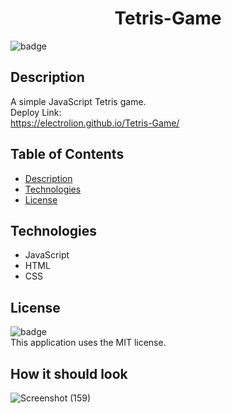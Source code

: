 #  <h1 align="center">Tetris-Game</h1>

  ![badge](https://img.shields.io/badge/license-MIT-blue)<br>
  
  ## Description
  A simple JavaScript Tetris game.
  <br>
  Deploy Link: <br>
  https://electrolion.github.io/Tetris-Game/

  ## Table of Contents
  - [Description](#description)
  - [Technologies](#technologies)
  - [License](#license)

  ## Technologies
  - JavaScript
  - HTML
  - CSS


  ## License
  ![badge](https://img.shields.io/badge/license-MIT-blue)<br>
 This application uses the MIT license.
 
  ## How it should look
![Screenshot (159)](https://user-images.githubusercontent.com/84581536/144938365-7546530a-7512-4eaf-9c61-c909101c2ba0.png)
